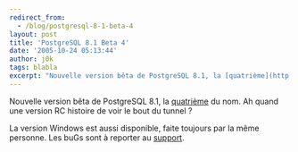 ```yaml
---
redirect_from:
  - /blog/postgresql-8-1-beta-4
layout: post
title: 'PostgreSQL 8.1 Beta 4'
date: '2005-10-24 05:13:44'
author: j0k
tags: blabla
excerpt: "Nouvelle version bêta de PostgreSQL 8.1, la [quatrième](http://www.postgresql.org/ftp/source/v8.1beta) du nom.   Ah quand une version RC histoire de voir le bout du tunnel ?  \n  \nLa version Windows est aussi disponible, faite toujours par la même personne. Les buGs sont à reporter au [support](http://www.postgresql.org/support/submitbug)."
---
```


Nouvelle version bêta de PostgreSQL 8.1, la [quatrième](http://www.postgresql.org/ftp/source/v8.1beta) du nom.   Ah quand une version RC histoire de voir le bout du tunnel ?

La version Windows est aussi disponible, faite toujours par la même personne. Les buGs sont à reporter au [support](http://www.postgresql.org/support/submitbug).

